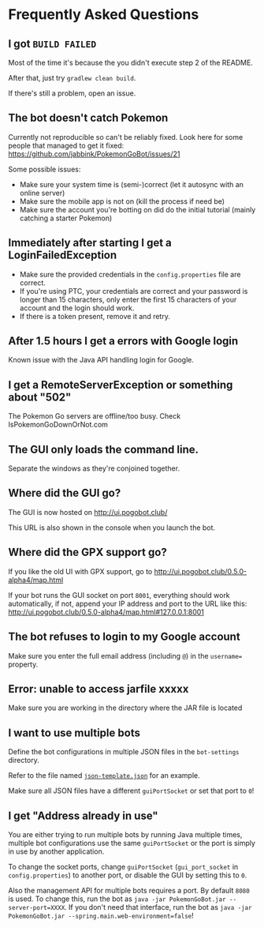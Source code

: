 # Frequently Asked Questions

## I got `BUILD FAILED`
Most of the time it's because the you didn't execute step 2 of the README.

After that, just try `gradlew clean build`.

If there's still a problem, open an issue.

## The bot doesn't catch Pokemon

Currently not reproducible so can't be reliably fixed. Look here for some people that managed to get it fixed: https://github.com/jabbink/PokemonGoBot/issues/21

Some possible issues:

 * Make sure your system time is (semi-)correct (let it autosync with an online server)
 * Make sure the mobile app is not on (kill the process if need be)
 * Make sure the account you're botting on did do the initial tutorial (mainly catching a starter Pokemon)

## Immediately after starting I get a LoginFailedException

- Make sure the provided credentials in the `config.properties` file are correct.
- If you're using PTC, your credentials are correct and your password is longer than 15 characters, only enter the first 15 characters of your account and the login should work.
- If there is a token present, remove it and retry.

## After 1.5 hours I get a errors with Google login

Known issue with the Java API handling login for Google.

## I get a RemoteServerException or something about "502"

The Pokemon Go servers are offline/too busy. Check IsPokemonGoDownOrNot.com

## The GUI only loads the command line.

Separate the windows as they're conjoined together.

## Where did the GUI go?

The GUI is now hosted on http://ui.pogobot.club/

This URL is also shown in the console when you launch the bot.

## Where did the GPX support go?

If you like the old UI with GPX support, go to http://ui.pogobot.club/0.5.0-alpha4/map.html

If your bot runs the GUI socket on port `8001`, everything should work automatically, if not, append your IP address and port to the URL like this: http://ui.pogobot.club/0.5.0-alpha4/map.html#127.0.0.1:8001

## The bot refuses to login to my Google account

Make sure you enter the full email address (including `@`) in the `username=` property.

## Error: unable to access jarfile xxxxx

Make sure you are working in the directory where the JAR file is located

## I want to use multiple bots

Define the bot configurations in multiple JSON files in the `bot-settings` directory.

Refer to the file named [`json-template.json`](./json-template.json) for an example.

Make sure all JSON files have a different `guiPortSocket` or set that port to `0`!

## I get "Address already in use"

You are either trying to run multiple bots by running Java multiple times, multiple bot configurations use the same `guiPortSocket` or the port is simply in use by another application.

To change the socket ports, change `guiPortSocket` (`gui_port_socket` in `config.properties`) to another port, or disable the GUI by setting this to `0`.

Also the management API for multiple bots requires a port. By default `8080` is used. To change this, run the bot as `java -jar PokemonGoBot.jar --server-port=XXXX`. If you don't need that interface, run the bot as `java -jar PokemonGoBot.jar --spring.main.web-environment=false`!
